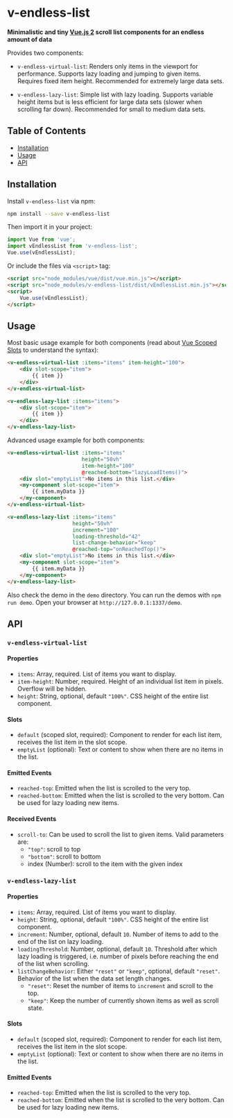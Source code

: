 # v-endless-list

**Minimalistic and tiny [Vue.js 2](https://vuejs.org/) scroll list components for an endless amount of data**

Provides two components:
* `v-endless-virtual-list`: Renders only items in the viewport for performance. Supports lazy loading and jumping to given items. Requires fixed item height. Recommended for extremely large data sets.

* `v-endless-lazy-list`: Simple list with lazy loading. Supports variable height items but is less efficient for large data sets (slower when scrolling far down). Recommended for small to medium data sets.

## Table of Contents

* [Installation](#installation)
* [Usage](#usage)
* [API](#api)


## Installation

Install `v-endless-list` via npm:

```bash
npm install --save v-endless-list
```

Then import it in your project:

```javascript
import Vue from 'vue';
import vEndlessList from 'v-endless-list';
Vue.use(vEndlessList);
```

Or include the files via `<script>` tag:
```html
<script src="node_modules/vue/dist/vue.min.js"></script>
<script src="node_modules/v-endless-list/dist/vEndlessList.min.js"></script>
<script>
    Vue.use(vEndlessList);
</script>
```


## Usage

Most basic usage example for both components (read about [Vue Scoped Slots](https://vuejs.org/v2/guide/components-slots.html#Scoped-Slots) to understand the syntax):

```html
<v-endless-virtual-list :items="items" item-height="100">
    <div slot-scope="item">
        {{ item }}
    </div>
</v-endless-virtual-list>
```

```html
<v-endless-lazy-list :items="items">
    <div slot-scope="item">
        {{ item }}
    </div>
</v-endless-lazy-list>
```

Advanced usage example for both components:

```html
<v-endless-virtual-list :items="items"
                        height="50vh"
                        item-height="100"
                        @reached-bottom="lazyLoadItems()">
    <div slot="emptyList">No items in this list.</div>
    <my-component slot-scope="item">
        {{ item.myData }}
    </my-component>
</v-endless-virtual-list>
```

```html
<v-endless-lazy-list :items="items"
                     height="50vh"
                     increment="100"
                     loading-threshold="42"
                     list-change-behavior="keep"
                     @reached-top="onReachedTop()">
    <div slot="emptyList">No items in this list.</div>
    <my-component slot-scope="item">
        {{ item.myData }}
    </my-component>
</v-endless-lazy-list>
```

Also check the demo in the `demo` directory. You can run the demos with `npm run demo`. Open your browser at `http://127.0.0.1:1337/demo`.


## API

### `v-endless-virtual-list`

#### Properties
* `items`: Array, required. List of items you want to display.
* `item-height`: Number, required. Height of an individual list item in pixels. Overflow will be hidden.
* `height`: String, optional, default `"100%"`. CSS height of the entire list component.

#### Slots
* `default` (scoped slot, required): Component to render for each list item, receives the list item in the slot scope.
* `emptyList` (optional): Text or content to show when there are no items in the list.

#### Emitted Events
* `reached-top`: Emitted when the list is scrolled to the very top.
* `reached-bottom`: Emitted when the list is scrolled to the very bottom. Can be used for lazy loading new items.

#### Received Events
* `scroll-to`: Can be used to scroll the list to given items. Valid parameters are:
    * `"top"`: scroll to top
    * `"bottom"`: scroll to bottom
    * index (Number): scroll to the item with the given index

### `v-endless-lazy-list`

#### Properties
* `items`: Array, required. List of items you want to display.
* `height`: String, optional, default `"100%"`. CSS height of the entire list component.
* `increment`: Number, optional, default `10`. Number of items to add to the end of the list on lazy loading.
* `loadingThreshold`: Number, optional, default `10`. Threshold after which lazy loading is triggered, i.e. number of pixels before reaching the end of the list when scrolling.
* `listChangeBehavior`: Either `"reset"` or `"keep"`, optional, default `"reset"`. Behavior of the list when the data set length changes.
    * `"reset"`: Reset the number of items to `increment` and scroll to the top.
    * `"keep"`: Keep the number of currently shown items as well as scroll state.

#### Slots
* `default` (scoped slot, required): Component to render for each list item, receives the list item in the slot scope.
* `emptyList` (optional): Text or content to show when there are no items in the list.

#### Emitted Events
* `reached-top`: Emitted when the list is scrolled to the very top.
* `reached-bottom`: Emitted when the list is scrolled to the very bottom. Can be used for lazy loading new items.